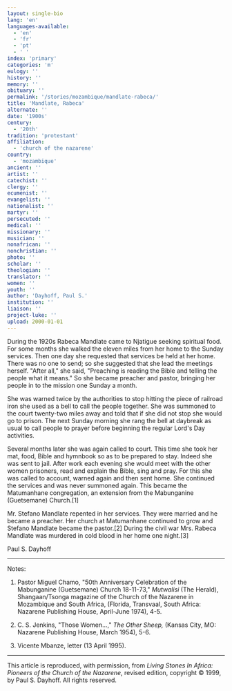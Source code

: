 ```yaml
---
layout: single-bio
lang: 'en'
languages-available:
  - 'en'
  - 'fr'
  - 'pt'
  - ' '
index: 'primary'
categories: 'm'
eulogy: ''
history: ''
memory: ''
obituary: ''
permalink: '/stories/mozambique/mandlate-rabeca/'
title: 'Mandlate, Rabeca'
alternate: ''
date: '1900s'
century:
  - '20th'
tradition: 'protestant'
affiliation:
  - 'church of the nazarene'
country:
  - 'mozambique'
ancient: ''
artist: ''
catechist: ''
clergy: ''
ecumenist: ''
evangelist: ''
nationalist: ''
martyr: ''
persecuted: ''
medical: ''
missionary: ''
musician: ''
nonafrican: ''
nonchristian: ''
photo: ''
scholar: ''
theologian: ''
translator: ''
women: ''
youth: ''
author: 'Dayhoff, Paul S.'
institution: ''
liaison: ''
project-luke: ''
upload: 2000-01-01
---
```



During the 1920s Rabeca Mandlate came to Njatigue seeking spiritual food. For some months she walked the eleven miles from her home to the Sunday services. Then one day she requested that services be held at her home. There was no one to send; so she suggested that she lead the meetings herself. "After all," she said, "Preaching is reading the Bible and telling the people what it means." So she became preacher and pastor, bringing her people in to the mission one Sunday a month.

She was warned twice by the authorities to stop hitting the piece of railroad iron she used as a bell to call the people together. She was summoned to the court twenty-two miles away and told that if she did not stop she would go to prison. The next Sunday morning she rang the bell at daybreak as usual to call people to prayer before beginning the regular Lord's Day activities.

Several months later she was again called to court. This time she took her mat, food, Bible and hymnbook so as to be prepared to stay. Indeed she was sent to jail. After work each evening she would meet with the other women prisoners, read and explain the Bible, sing and pray. For this she was called to account, warned again and then sent home. She continued the services and was never summoned again.  This became the Matumanhane congregation, an extension from the Mabunganine (Guetsemane) Church.[1]

Mr. Stefano Mandlate repented in her services. They were married and he became a preacher. Her church at Matumanhane continued to grow and Stefano Mandlate became the pastor.[2]  During the civil war Mrs. Rabeca Mandlate was murdered in cold blood in her home one night.[3]

Paul S. Dayhoff

---

Notes:

1. Pastor Miguel Chamo, "50th Anniversary Celebration of the Mabunganine (Guetsemane) Church 18-11-73," *Mutwalisi* (The Herald), Shangaan/Tsonga magazine of the Church of the Nazarene in Mozambique and South Africa, (Florida, Transvaal, South Africa: Nazarene Publishing House, April-June 1974), 4-5.

2. C. S. Jenkins, "Those Women...," *The Other Sheep,* (Kansas City, MO: Nazarene Publishing House, March 1954), 5-6.

3. Vicente Mbanze, letter (13 April 1995).

---

This article is reproduced, with permission, from *Living Stones In Africa: Pioneers of the Church of the Nazarene*, revised edition, copyright &copy; 1999, by Paul S. Dayhoff.  All rights reserved.